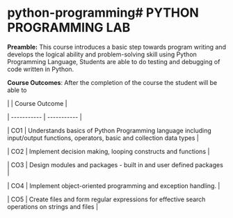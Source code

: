 # python-programming# **PYTHON PROGRAMMING LAB**

**Preamble:** This course introduces a basic step towards program writing and develops the logical ability and problem-solving skill using Python Programming Language, Students are able to do testing and debugging of code written in Python.

**Course Outcomes**: After the completion of the course the student will be able to

|  | Course Outcome |

| ----------- | ----------- |

| CO1 | Understands basics of Python Programming language including input/output functions, operators, basic and collection data types |

| CO2 | Implement decision making, looping constructs and functions  |

| CO3 | Design modules and packages - built in and user defined packages  |

| CO4 | Implement object-oriented programming and exception handling.  |

| CO5 | Create files and form regular expressions for effective search operations on strings and files  |

